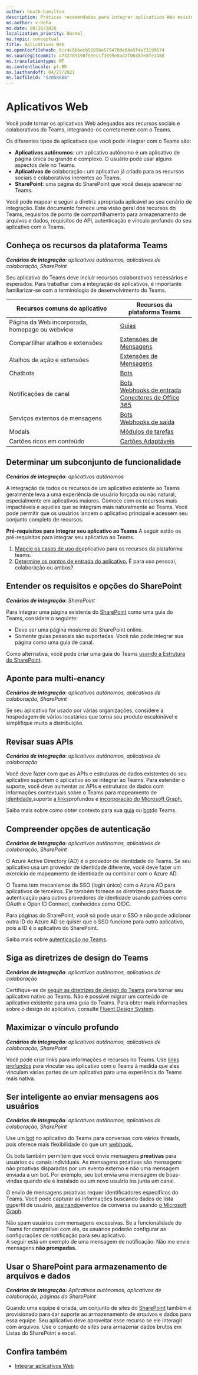```yaml
---
author: heath-hamilton
description: Práticas recomendadas para integrar aplicativos Web existentes com o Microsoft Teams
ms.author: v-heha
ms.date: 08/26/2020
localization_priority: Normal
ms.topic: conceptual
title: Aplicativos Web
ms.openlocfilehash: 0cc4c8bbecb51056e579478de64a5f4e73199674
ms.sourcegitcommit: a732789190f59ec1f3699e8ad2f06387e8fe1458
ms.translationtype: MT
ms.contentlocale: pt-BR
ms.lasthandoff: 04/27/2021
ms.locfileid: "52058688"
---
```

# <a name="web-apps"></a>Aplicativos Web 

Você pode tornar os aplicativos Web adequados aos recursos sociais e colaborativos do Teams, integrando-os corretamente com o Teams.
  
Os diferentes tipos de aplicativos que você pode integrar com o Teams são:
* **Aplicativos autônomos**: um aplicativo autônomo é um aplicativo de página única ou grande e complexo. O usuário pode usar alguns aspectos dele no Teams.
* **Aplicativos de** colaboração : um aplicativo já criado para os recursos sociais e colaborativos inerentes ao Teams.
* **SharePoint**: uma página do SharePoint que você deseja aparecer no Teams.

Você pode mapear e seguir a diretriz apropriada aplicável ao seu cenário de integração.
Este documento fornece uma visão geral dos recursos do Teams, requisitos de ponto de compartilhamento para armazenamento de arquivos e dados, requisitos de API, autenticação e vínculo profundo do seu aplicativo com o Teams.
 
## <a name="get-to-know-teams-platform-capabilities"></a>Conheça os recursos da plataforma Teams

***Cenários de integração**: aplicativos autônomos, aplicativos de colaboração, SharePoint*

Seu aplicativo do Teams deve incluir recursos colaborativos necessários e esperados. Para trabalhar com a integração de aplicativos, é importante familiarizar-se com a terminologia de desenvolvimento do Teams.

|Recursos comuns do aplicativo   |Recursos da plataforma Teams   |
|----------|-----------|
|Página da Web incorporada, homepage ou webview  |[Guias](../tabs/what-are-tabs.md)  |
|Compartilhar atalhos e extensões  |[Extensões de Mensagens](../messaging-extensions/what-are-messaging-extensions.md)  |
|Atalhos de ação e extensões  |[Extensões de Mensagens](../messaging-extensions/what-are-messaging-extensions.md)  |
|Chatbots  |[Bots](../bots/what-are-bots.md) |
|Notificações de canal  |[Bots](../bots/what-are-bots.md)<br/>[Webhooks de entrada](../webhooks-and-connectors/what-are-webhooks-and-connectors.md)<br/>[Conectores de Office 365](../webhooks-and-connectors/what-are-webhooks-and-connectors.md)  |
|Serviços externos de mensagens  |[Bots](../bots/what-are-bots.md)<br/>[Webhooks de saída](../webhooks-and-connectors/what-are-webhooks-and-connectors.md)  |
|Modals  |[Módulos de tarefas](../task-modules-and-cards/what-are-task-modules.md)  |
|Cartões ricos em conteúdo  |[Cartões Adaptáveis](../task-modules-and-cards/what-are-cards.md)  |

## <a name="determine-a-subset-of-functionality"></a>Determinar um subconjunto de funcionalidade

***Cenários de integração**: aplicativos autônomos*

A integração de todos os recursos de um aplicativo existente ao Teams geralmente leva a uma experiência de usuário forçada ou não natural, especialmente em aplicativos maiores. Comece com os recursos mais impactáveis e aqueles que se integram mais naturalmente ao Teams. Você pode permitir que os usuários lancem o aplicativo principal e acessem seu conjunto completo de recursos.

**Pré-requisitos para integrar seu aplicativo ao Teams** A seguir estão os pré-requisitos para integrar seu aplicativo ao Teams. 

1. [Mapeie os casos de uso do](../concepts/design/map-use-cases.md)aplicativo para os recursos da plataforma teams.
1. [Determine os pontos de entrada do aplicativo.](../concepts/extensibility-points.md) É para uso pessoal, colaboração ou ambos?

## <a name="understand-sharepoint-requirements-and-options"></a>Entender os requisitos e opções do SharePoint

***Cenários de integração**: SharePoint*

Para integrar uma página existente do [SharePoint](https://docs.microsoft.com/MicrosoftTeams/teams-standalone-static-tabs-using-spo-sites) como uma guia do Teams, considere o seguinte:

* Deve ser uma página *moderna do* SharePoint online.
* Somente guias pessoais são suportadas. Você não pode integrar sua página como uma guia de canal.

Como alternativa, você pode criar uma guia do Teams [usando a Estrutura do SharePoint](https://docs.microsoft.com/sharepoint/dev/spfx/integrate-with-teams-introduction).

## <a name="aim-towards-multi-tenancy"></a>Aponte para multi-enancy

***Cenários de integração**: aplicativos autônomos, aplicativos de colaboração, SharePoint*

Se seu aplicativo for usado por várias organizações, considere a hospedagem de vários locatários que torna seu produto escalonável e simplifique muito a distribuição.

## <a name="review-your-apis"></a>Revisar suas APIs

***Cenários de integração**: aplicativos autônomos, aplicativos de colaboração*

Você deve fazer com que as APIs e estruturas de dados existentes do seu aplicativo suportem o aplicativo ao se integrar ao Teams. Para estender o suporte, você deve aumentar as APIs e estruturas de dados com informações contextuais sobre o Teams para mapeamento de [identidade,](../concepts/authentication/configure-identity-provider.md)suporte [a links](../concepts/build-and-test/deep-links.md)profundos e [incorporação do Microsoft Graph.](https://docs.microsoft.com/graph/teams-concept-overview)

Saiba mais sobre como obter contexto para sua [guia](../tabs/how-to/access-teams-context.md) ou [bot](../bots/how-to/get-teams-context.md)do Teams.

## <a name="understand-authentication-options"></a>Compreender opções de autenticação

***Cenários de integração**: aplicativos autônomos, aplicativos de colaboração, SharePoint*

O Azure Active Directory (AD) é o provedor de identidade do Teams. Se seu aplicativo usa um provedor de identidade diferente, você deve fazer um exercício de mapeamento de identidade ou combinar com o Azure AD.

O Teams tem mecanismos de SSO (login único) com o Azure AD para aplicativos de terceiros. Ele também fornece as diretrizes para fluxos de autenticação para outros provedores de identidade usando padrões como OAuth e Open ID Connect, conhecidos como OIDC.

Para páginas do SharePoint, você só pode usar o SSO e não pode adicionar outra ID do Azure AD se quiser que o SSO funcione para outro aplicativo, pois a ID é o aplicativo do SharePoint.

Saiba mais sobre [autenticação no Teams](../concepts/authentication/authentication.md).

## <a name="follow-teams-design-guidelines"></a>Siga as diretrizes de design do Teams

***Cenários de integração**: aplicativos autônomos, aplicativos de colaboração*

Certifique-se de [seguir as diretrizes de design do Teams](../concepts/design/understand-use-cases.md) para tornar seu aplicativo nativo ao Teams. Não é possível migrar um conteúdo de aplicativo existente para uma guia do Teams. Para obter mais informações sobre o design do aplicativo, consulte [Fluent Design System](https://fluentsite.z22.web.core.windows.net/).

## <a name="maximize-deep-linking"></a>Maximizar o vínculo profundo

***Cenários de integração**: aplicativos autônomos, aplicativos de colaboração, SharePoint*

Você pode criar links para informações e recursos no Teams. Use [links profundos](../concepts/build-and-test/deep-links.md) para vincular seu aplicativo com o Teams à medida que eles vinculam várias partes de um aplicativo para uma experiência do Teams mais nativa.

## <a name="be-smart-when-messaging-users"></a>Ser inteligente ao enviar mensagens aos usuários

***Cenários de integração**: aplicativos autônomos, aplicativos de colaboração, SharePoint*

Use um [bot](../bots/what-are-bots.md) no aplicativo do Teams para conversas com vários threads, pois oferece mais flexibilidade do que um [webhook.](../webhooks-and-connectors/what-are-webhooks-and-connectors.md)

Os bots também permitem que você envie mensagens **proativas** para usuários ou canais individuais. As mensagens proativas são mensagens não proativas disparadas por um evento externo e não uma mensagem enviada a um bot. Por exemplo, seu bot envia uma mensagem de boas-vindas quando ele é instalado ou um novo usuário ins junta um canal. 

O envio de mensagens proativas requer identificadores específicos do Teams. Você pode capturar as informações buscando dados de lista [ou](../bots/how-to/get-teams-context.md#fetch-the-roster-or-user-profile)perfil de usuário, [assinando](../bots/how-to/conversations/subscribe-to-conversation-events.md)eventos de conversa ou usando [o Microsoft Graph](https://docs.microsoft.com/graph/teams-proactive-messaging).

Não spam usuários com mensagens excessivas. Se a funcionalidade do Teams for compatível com ele, os usuários poderão configurar as configurações de notificação para seu aplicativo.   
A seguir está um exemplo de uma mensagem de notificação: Não me envie mensagens **não prompadas.**

## <a name="use-sharepoint-for-file-and-data-storage"></a>Usar o SharePoint para armazenamento de arquivos e dados

***Cenários de integração:** Aplicativos autônomos, aplicativos de colaboração, páginas do SharePoint*

Quando uma equipe é criada, um conjunto de sites do [SharePoint](https://docs.microsoft.com/microsoftteams/sharepoint-onedrive-interact) também é provisionado para dar suporte ao armazenamento de arquivos e dados para essa equipe. Seu aplicativo deve aproveitar esse recurso se ele interagir com arquivos. Use o conjunto de sites para armazenar dados brutos em Listas do SharePoint e excel.

## <a name="see-also"></a>Confira também

- [Integrar aplicativos Web](~/samples/integrate-web-apps-overview.md)
